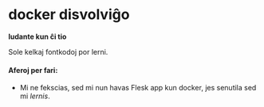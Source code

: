 # docker disvolviĝo
**ludante kun ĉi tio**

Sole kelkaj fontkodoj por lerni.

#### Aferoj per fari:
- Mi ne fekscias, sed mi nun havas Flesk app kun docker, jes senutila sed mi *lernis*.
